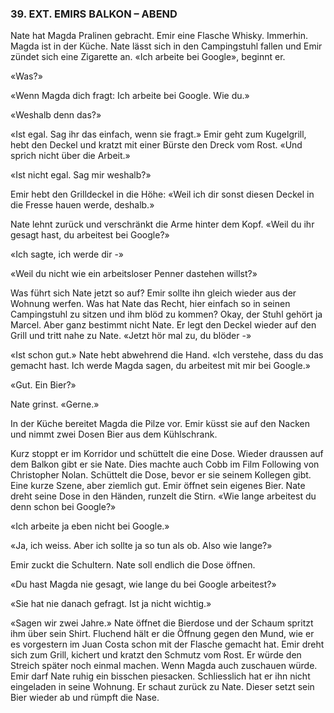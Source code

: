 ### 39. EXT. EMIRS BALKON – ABEND

Nate hat Magda Pralinen gebracht. Emir eine Flasche Whisky. Immerhin. Magda ist in der Küche. Nate lässt sich in den Campingstuhl fallen und Emir zündet sich eine Zigarette an. «Ich arbeite bei Google», beginnt er.

«Was?»

«Wenn Magda dich fragt: Ich arbeite bei Google. Wie du.»

«Weshalb denn das?»

«Ist egal. Sag ihr das einfach, wenn sie fragt.» Emir geht zum Kugelgrill, hebt den Deckel und kratzt mit einer Bürste den Dreck vom Rost. «Und sprich nicht über die Arbeit.»

«Ist nicht egal. Sag mir weshalb?»

Emir hebt den Grilldeckel in die Höhe: «Weil ich dir sonst diesen Deckel in die Fresse hauen werde, deshalb.»

Nate lehnt zurück und verschränkt die Arme hinter dem Kopf. «Weil du ihr gesagt hast, du arbeitest bei Google?»

«Ich sagte, ich werde dir -»

«Weil du nicht wie ein arbeitsloser Penner dastehen willst?»

Was führt sich Nate jetzt so auf? Emir sollte ihn gleich wieder aus der Wohnung werfen. Was hat Nate das Recht, hier einfach so in seinen Campingstuhl zu sitzen und ihm blöd zu kommen? Okay, der Stuhl gehört ja Marcel. Aber ganz bestimmt nicht Nate. Er legt den Deckel wieder auf den Grill und tritt nahe zu Nate. «Jetzt hör mal zu, du blöder -»

«Ist schon gut.» Nate hebt abwehrend die Hand. «Ich verstehe, dass du das gemacht hast. Ich werde Magda sagen, du arbeitest mit mir bei Google.»

«Gut. Ein Bier?» 

Nate grinst. «Gerne.»

In der Küche bereitet Magda die Pilze vor. Emir küsst sie auf den Nacken und nimmt zwei Dosen Bier aus dem Kühlschrank.

Kurz stoppt er im Korridor und schüttelt die eine Dose. Wieder draussen auf dem Balkon gibt er sie Nate. Dies machte auch Cobb im Film Following von Christopher Nolan. Schüttelt die Dose, bevor er sie seinem Kollegen gibt. Eine kurze Szene, aber ziemlich gut. Emir öffnet sein eigenes Bier. Nate dreht seine Dose in den Händen, runzelt die Stirn. «Wie lange arbeitest du denn schon bei Google?»

«Ich arbeite ja eben nicht bei Google.»

«Ja, ich weiss. Aber ich sollte ja so tun als ob. Also wie lange?»

Emir zuckt die Schultern. Nate soll endlich die Dose öffnen.

«Du hast Magda nie gesagt, wie lange du bei Google arbeitest?»

«Sie hat nie danach gefragt. Ist ja nicht wichtig.»

«Sagen wir zwei Jahre.» Nate öffnet die Bierdose und der Schaum spritzt ihm über sein Shirt. Fluchend hält er die Öffnung gegen den Mund, wie er es vorgestern im Juan Costa schon mit der Flasche gemacht hat. Emir dreht sich zum Grill, kichert und kratzt den Schmutz vom Rost. Er würde den Streich später noch einmal machen. Wenn Magda auch zuschauen würde. Emir darf Nate ruhig ein bisschen piesacken. Schliesslich hat er ihn nicht eingeladen in seine Wohnung. Er schaut zurück zu Nate. Dieser setzt sein Bier wieder ab und rümpft die Nase.
